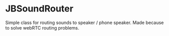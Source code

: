 # JBSoundRouter
Simple class for routing sounds to speaker / phone speaker. Made because to solve webRTC routing problems.
